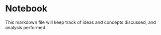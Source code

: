 # Notebook

This markdown file will keep track of ideas and concepts discussed, and analysis performed.
